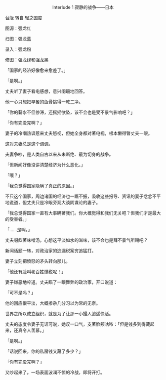 <p align="center">Interlude 1 寂静的战争——日本</p>

台版 转自 轻之国度

图源：强龙红

扫图：强龙蓝

录入：强龙粉

修图：强龙绿和强龙黑

「国家的经济好像愈来愈差了。」

「是啊。」

丈夫听了妻子看电感想，意兴阑珊地回答。

他一心只想把早餐的鱼骨挑得一乾二净。

「你的薪水不但停滞，还摇摇欲坠，该不会也是受不景气影响吧？」

「你有完没完啊？」

妻子的冷嘲热讽惹来丈夫怒视，但她全身都对著电视，根本懒得瞥丈夫一眼。

这对夫妻总是这个调调。

夫妻争吵，是人类自古以来从未断绝、最为切身的战争。

「但新闻好像没讲清楚经济为什么恶化。」

「哦？」

「我总觉得国家隐瞒了真正的原因。」

不只这个国家，周边诸国的经济也一蹶不振，吸收这些报导、资讯的妻子忿忿不平地说道，但丈夫只是冷眼旁观大谈阴谋论的妻子。

「我总觉得国家一直有大事瞒著我们。你大概觉得和我们无关吧？但我们才是最大的受害者。」

「……是啊。」

丈夫啜飮著味噌汤，心想这平淡如水的滋味，该不会也是拜不景气所赐吧？

新闻话题一转，对政治家的逃漏税案穷追猛打。

妻子立刻把愤怒的矛头转向那儿。

「他还有脸叫老百姓缴税呢！」

妻子嫌恶地啐道。丈夫瞄了一眼舞弊的政治家，开口说道：

「可不是吗？」

他的回应很平淡，大概掺杂几分习以为常的无奈。

世界之所以成立组织，就是为了让那一小撮人逍遥快活。

丈夫的态度令妻子无话可说，她叹一口气，支著脸颊咕哝：「但是钱多到得藏起来，还真令人羡慕。」

「是啊。」

「话说回来，你的私房钱又藏了多少？」

「你有完没完啊？」

又吵起来了。一场表面波澜不惊的冷战，即将开打。

